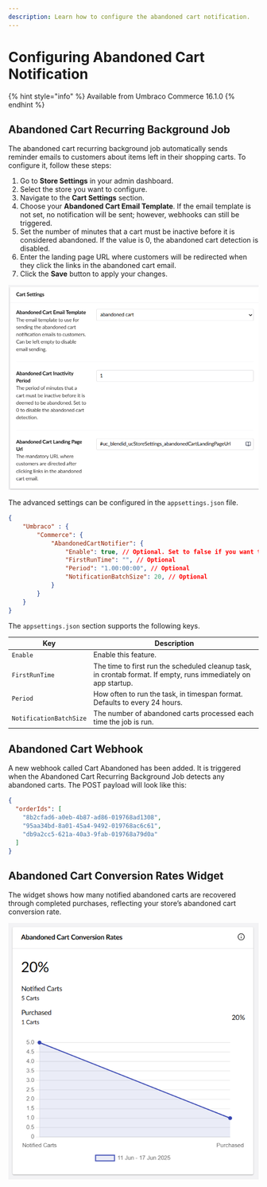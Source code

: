 ```yaml
---
description: Learn how to configure the abandoned cart notification.
---
```


# Configuring Abandoned Cart Notification

{% hint style="info" %}
Available from Umbraco Commerce 16.1.0
{% endhint %}

## Abandoned Cart Recurring Background Job

The abandoned cart recurring background job automatically sends reminder emails to customers about items left in their shopping carts. To configure it, follow these steps:
1. Go to **Store Settings** in your admin dashboard.
2. Select the store you want to configure.
3. Navigate to the **Cart Settings** section.
4. Choose your **Abandoned Cart Email Template**. If the email template is not set, no notification will be sent; however, webhooks can still be triggered.
5. Set the number of minutes that a cart must be inactive before it is considered abandoned. If the value is 0, the abandoned cart detection is disabled.
6. Enter the landing page URL where customers will be redirected when they click the links in the abandoned cart email.
7. Click the **Save** button to apply your changes.

![store notification settings](images/configuring-abandoned-cart-notification/store-notification-settings.png)


The advanced settings can be configured in the `appsettings.json` file.

```json
{
    "Umbraco" : {
        "Commerce": {
            "AbandonedCartNotifier": {
                "Enable": true, // Optional. Set to false if you want to disable the recurring background job
                "FirstRunTime": "", // Optional
                "Period": "1.00:00:00", // Optional
                "NotificationBatchSize": 20, // Optional
            }
        }
    }
}
```

The `appsettings.json` section supports the following keys.

| Key | Description |
| -- | -- |
| `Enable` | Enable this feature.
| `FirstRunTime` | The time to first run the scheduled cleanup task, in crontab format. If empty, runs immediately on app startup. |
| `Period` | How often to run the task, in timespan format. Defaults to every 24 hours. |
| `NotificationBatchSize` | The number of abandoned carts processed each time the job is run. |

## Abandoned Cart Webhook
A new webhook called Cart Abandoned has been added. It is triggered when the Abandoned Cart Recurring Background Job detects any abandoned carts. The POST payload will look like this:
```json
{
  "orderIds": [
    "8b2cfad6-a0eb-4b87-ad86-019768ad1308",
    "95aa34bd-8a01-45a4-9492-019768ac6c61",
    "db9a2cc5-621a-40a3-9fab-019768a79d0a"
  ]
}
```

## Abandoned Cart Conversion Rates Widget

The widget shows how many notified abandoned carts are recovered through completed purchases, reflecting your store’s abandoned cart conversion rate.

![Abandoned cart conversion rates widget](images/configuring-abandoned-cart-notification/abandoned-cart-conversion-rates-widget.png)
